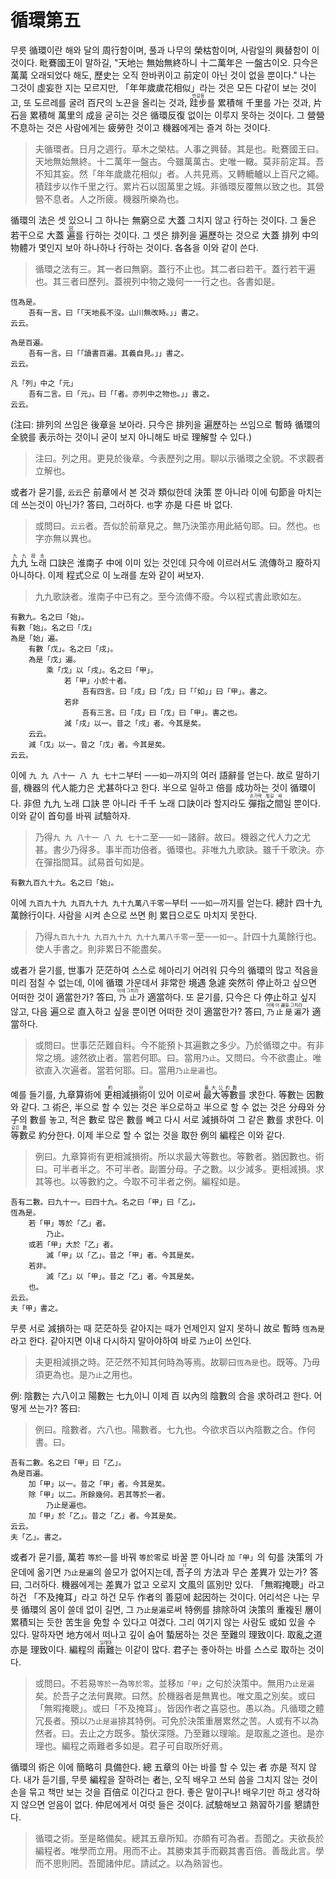 # 循環第五

무릇 循環이란 해와 달의 周行함이며, 풀과 나무의 榮枯함이며, 사람일의 興替함이 이것이다. 毗鶱國王이 말하길, "天地는 無始無終하니 十二萬年은 一盤古이오. 只今은 萬萬 오래되었다 해도, 歷史는 오직 한바퀴이고 前定이 아닌 것이 없을 뿐이다." 나는 그것이 虛妄한 지는 모르지만, 「年年歲歲花相似」라는 것은 모든 다같이 보는 것이고, 또 도르레를 굴려 百尺의 노끈을 올리는 것과, <ruby>跬步<rt>반걸음</rt></ruby>를 累積해 千里를 가는 것과, 片石을 累積해 萬里의 成을 굳히는 것은 循環反復 없이는 이루지 못하는 것이다. 그 營營不息하는 것은 사람에게는 疲勞한 것이고 機器에게는 즐겨 하는 것이다.

> 夫循環者。日月之週行。草木之榮枯。人事之興替。其是也。毗鶱國王曰。天地無始無終。十二萬年一盤古。今雖萬萬古。史唯一轍。莫非前定耳。吾不知其妄。然「年年歲歲花相似」者。人共見焉。又轉轆轤以上百尺之繩。積跬步以作千里之行。累片石以固萬里之城。非循環反覆無以致之也。其營營不息者。人之所疲。機器所樂為也。

循環의 法은 셋 있으니 그 하나는 無窮으로 大蓋 그치지 않고 行하는 것이다. 그 둘은 若干으로 大蓋 <ruby>遍<rt>回</rt></ruby>를 行하는 것이다. 그 셋은 排列을 遍歷하는 것으로 大蓋 排列 中의 物體가 몇인지 보아 하나하나 行하는 것이다. 各各을 이와 같이 쓴다.
> 循環之法有三。其一者曰無窮。蓋行不止也。其二者曰若干。蓋行若干遍也。其三者曰歷列。蓋視列中物之幾何一一行之也。各書如是。

```
恆為是。
	吾有一言。曰「「天地長不沒。山川無改時。」」書之。
云云。
```

```
為是百遍。
	吾有一言。曰「「讀書百遍。其義自見。」」書之。
云云。
```

```
凡「列」中之「元」
	吾有二言。曰「元」。曰「「者。亦列中之物也。」」書之。
云云。
```

(注曰: 排列의 쓰임은 後章을 보아라. 只今은 排列을 遍歷하는 쓰임으로 暫時 循環의 全貌를 表示하는 것이니 굳이 보지 아니해도 바로 理解할 수 있다.)
> 注曰。列之用。更見於後章。今表歷列之用。聊以示循環之全貌。不求觀者立解也。

或者가 묻기를, `云云`은 前章에서 본 것과 類似한데 決策 뿐 아니라 이에 句節을 마치는 데 쓰는것이 아닌가? 答曰, 그러하다. `也`字 亦是 다른 바 없다.
> 或問曰。`云云`者。吾似於前章見之。無乃決策亦用此結句耶。曰。然也。`也`字亦無以異也。

<ruby>九九 노래<rt>九九段송</rt></ruby> 口訣은 淮南子 中에 이미 있는 것인데 只今에 이르러서도 流傳하고 廢하지 아니하다. 이제 程式으로 이 노래를 左와 같이 써보자.
> 九九歌訣者。淮南子中已有之。至今流傳不廢。今以程式書此歌如左。

```
有數九。名之曰「始」。
有數「始」。名之曰「戊」
為是「始」遍。
	有數「戊」。名之曰「戌」。
	為是「戊」遍。
		乘「戊」以「戌」。名之曰「甲」。
			若「甲」小於十者。
				吾有四言。曰「戌」曰「戊」曰「「如」」曰「甲」。書之。
			若非
				吾有三言。曰「戌」曰「戊」曰「甲」。書之也。
			減「戌」以一。昔之「戌」者。今其是矣。
	云云。
	減「戊」以一。昔之「戊」者。今其是矣。
云云。
```

이에 `九 九 八十一 八 九 七十二`부터 `一一如一`까지의 여러 語辭를 얻는다. 故로 말하기를, 機器의 代人能力은 尤甚하다고 한다. 半으로 일하고 倍를 成功하는 것이 循環이다. 非但 九九 노래 口訣 뿐 아니라 千千 노래 口訣이라 할지라도 <ruby>彈指之間<rt>손가락 튕길 새</rt></ruby>일 뿐이다. 이와 같이 首句를 바꿔 試驗하자.

> 乃得`九 九 八十一 八 九 七十二`至`一一如一`諸辭。故曰。機器之代人力之尤甚。書少乃得多。事半而功倍者。循環也。非唯九九歌訣。雖千千歌決。亦在彈指間耳。試易首句如是。

```
有數九百九十九。名之曰「始」。
```

이에 `九百九十九 九百九十九 九十九萬八千零一`부터 `一一如一`까지를 얻는다. 總計 四十九萬餘行이다. 사람을 시켜 손으로 쓰면 則 累日으로도 마치지 못한다. 
> 乃得`九百九十九 九百九十九 九十九萬八千零一`至`一一如一`。計四十九萬餘行也。使人手書之。則非累日不能盡矣。

或者가 묻기를, 世事가 茫茫하여 스스로 헤아리기 어려워 只今의 循環의 많고 적음을 미리 점칠 수 없는데, 이에 循環 가운데서 非常한 境遇 急遽 突然히 停止하고 싶으면 어떠한 것이 適當한가? 答曰, <ruby>`乃止`<rt>이에 그치라</rt></ruby>가 適當하다. 또 묻기를, 只今은 다 停止하고 싶지 않고, 다음 遍으로 直入하고 싶을 뿐이면 어떠한 것이 適當한가? 答曰, <ruby>`乃止是遍`<rt>이에 이 遍을 그치라</rt></ruby>가 適當하다.
> 或問曰。世事茫茫難自料。今不能預卜其遍數之多少。乃於循環之中。有非常之境。遽然欲止者。當若何耶。曰。當用`乃止`。又問曰。今不欲盡止。唯欲直入次遍者。當若何耶。曰。當用`乃止是遍`也。

예를 들기를, 九章算術에 <ruby>更相減損術<rt>約分</rt></ruby>이 있어 이로써 <ruby>最大等數<rt>最大公約數</rt></ruby>를 求한다. 等數는 因數와 같다. 그 術은, 半으로 할 수 있는 것은 半으로하고 半으로 할 수 없는 것은 分母와 分子의 數를 놓고, 적은 數로 많은 數를 빼고 다시 서로 減損하여 그 같은 數를 求한다.  이 <ruby>等數<rt>같은 數</rt></ruby>로 約分한다. 이제 半으로 할 수 없는 것을 取한 例의 編程은 이와 같다.
> 例曰。九章算術有更相減損術。所以求最大等數也。等數者。猶因數也。術曰。可半者半之。不可半者。副置分母。子之數。以少減多。更相減損。求其等也。以等數約之。今取不可半者之例。編程如是。

```
吾有二數。曰九十一。曰四十九。名之曰「甲」曰「乙」。
恆為是。
	若「甲」等於「乙」者。
		乃止。
	或若「甲」大於「乙」者。
		減「甲」以「乙」。昔之「甲」者。今其是矣。
	若非。
		減「乙」以「甲」。昔之「乙」者。今其是矣。
	也。
云云。
夫「甲」書之。
```

무릇 서로 減損하는 때 茫茫하듯 같아지는 때가 언제인지 알지 못하니 故로 暫時 `恆為是`라고 한다. 같아지면 이내 다시하지 말아야하여 바로 `乃止`이 쓰인다.
> 夫更相減損之時。茫茫然不知其何時為等焉。故聊曰`恆為是`也。既等。乃毋須更為也。是`乃止`之用也。

例: 陰數는 六八이고 陽數는 七九이니 이제 百 以內의 陰數의 合을 求하려고 한다. 어떻게 쓰는가? 答曰:
> 例曰。陰數者。六八也。陽數者。七九也。今欲求百以內陰數之合。作何書。曰。

```
吾有二數。名之曰「甲」曰「乙」。
為是百遍。
	加「甲」以一。昔之「甲」者。今其是矣。
	除「甲」以二。所餘幾何。若其等於一者。
		乃止是遍也。
	加「甲」於「乙」。昔之「乙」者。今其是矣。
云云。
夫「乙」。書之。
```

或者가 묻기를, 萬若 `等於一`를 바꿔 `等於零`로 바꿀 뿐 아니라 `加「甲」`의 句를 決策의 가운데에 옮기면 `乃止是遍`의 쓸모가 없어지는데, <ruby>吾子<rt>너</rt></ruby>의 方法과 무슨 差異가 있는가? 答曰, 그러하다. 機器에게는 差異가 없고 오로지 文風의 區別만 있다. 「無暇掩聰」라고 하건 「不及掩耳」라고 하건 모두 作者의 善惡에 起因하는 것이다. 어리석은 나는 무릇 循環의 몸이 쓸데 없이 길면, 그 `乃止是遍`로써 特例를 排除하여 決策의 重複된 層이 累積되는 듯한 苦生을 免할 수 있다고 여겼다. 그리 여기지 않는 사람도 或如  있을 수 있다. 말하자면 地方에서 떠나고 깊이 숨어 蟄居하는 것은 至難의 理致이다. 取亂之道 亦是 理致이다. 編程의 <ruby>兩難<rt>딜레마</rt></ruby>는 이같이 많다. 君子는 좋아하는 바를 스스로 取하는 것이다.

> 或問曰。不若易`等於一`為`等於零`。並移`加「甲」`之句於決策中。無用`乃止是遍`矣。於吾子之法何異歟。曰然。於機器者是無異也。唯文風之別矣。或曰「無暇掩聰」。或曰「不及掩耳」。皆因作者之喜惡也。愚以為。凡循環之體冗長者。預以`乃止是遍`排其特例。可免於決策重層累然之苦。人或有不以為然者。曰。去止之方既多。蟄伏深隱。乃至難以理喻。是取亂之道也。是亦理也。編程之兩難者多如是。君子可自取所好焉。

循環의 術은 이에 簡略히 具備한다. 總 五章의 아는 바를 할 수 있는 者 亦是 적지 않다. 내가 듣기를, 무릇 編程을 잘하려는 者는, 오직 배우고 쓰되 씀을 그치지 않는 것이 손을 묶고 책만 보는 것을 百倍로 이긴다고 한다. 좋은 말이구나! 배우기만 하고 생각하지 않으면 얻음이 없다. 仲尼에게서 여럿 들은 것이다. 試驗해보고 熟習하기를 懇請한다.
> 循環之術。至是略備矣。總其五章所知。亦頗有可為者。吾聞之。夫欲長於編程者。唯學而立用。用而不止。其勝束其手而觀其書百倍。善哉此言。學而不思則罔。吾聞諸仲尼。請試之。以為熟習也。
